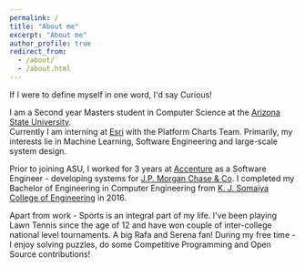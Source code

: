 ```yaml
---
permalink: /
title: "About me"
excerpt: "About me"
author_profile: true
redirect_from: 
  - /about/
  - /about.html
---
```


If I were to define myself in one word, I'd say Curious!

I am a Second year Masters student in Computer Science at the [Arizona State University](https://cidse.engineering.asu.edu/graduate-computer-science/). <br/>
Currently I am interning at [Esri](https://www.esri.com/en-us/home) with the Platform Charts Team. 
Primarily, my interests lie in Machine Learning, Software Engineering and large-scale system design.

Prior to joining ASU, I worked for 3 years at [Accenture](https://www.accenture.com/in-en) as a Software Engineer - developing systems for [J.P. Morgan Chase & Co](https://www.jpmorganchase.com). I completed my Bachelor of Engineering in Computer Engineering from [K. J. Somaiya College of Engineering](https://www.somaiya.edu/kjsce) in 2016.

Apart from work - Sports is an integral part of my life. I've been playing Lawn Tennis since the age of 12 and have won couple of inter-college national level tournaments. A big Rafa and Serena fan! During my free time - I enjoy solving puzzles, do some Competitive Programming and Open Source contributions!

